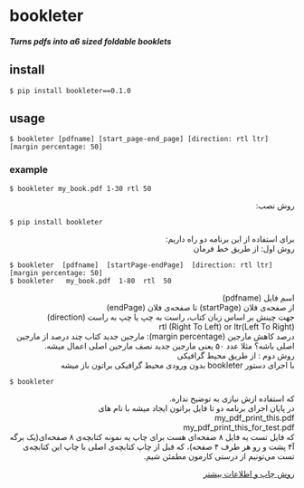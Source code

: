 # bookleter
##### Turns pdfs into a6 sized foldable booklets

## install
```console
$ pip install bookleter==0.1.0
```

## usage
```console
$ bookleter [pdfname] [start_page-end_page] [direction: rtl ltr] [margin percentage: 50]
```
### example
```console
$ bookleter my_book.pdf 1-30 rtl 50
```

<div dir="rtl"> 
  روش نصب:
</div>

```console
$ pip install bookleter
```

<div dir="rtl">
برای استفاده از این برنامه دو راه داریم:</br>
روش اول: از طریق خط فرمان
</div>

```console
$ bookleter  [pdfname]  [startPage-endPage]  [direction: rtl ltr]  [margin percentage: 50]
$ bookleter   my_book.pdf  1-80  rtl  50
```
<div dir="rtl"> 
اسم فایل (pdfname)</br>
از صفحه‌ی فلان (startPage) تا صفحه‌ی فلان (endPage)</br>
جهت چینش بر اساس زبان کتاب، راست به چپ یا چپ به راست (direction)</br>
rtl (Right To Left) or ltr(Left To Right)</br>
درصد کاهش مارجین (margin percentage): مارجین جدید کتاب چند درصد از مارجین اصلی باشه؟ مثلا عدد ۵۰ یعنی مارجین جدید نصف مارجین اصلی اعمال میشه.</br> 
روش دوم : از طریق محیط گرافیکی</br>
با اجرای دستور bookleter بدون ورودی محیط گرافیکی براتون باز میشه
</div>

```console
$ bookleter
```

<div dir="rtl">
که استفاده ازش نیازی به توضیح نداره.</br>
در پایان اجرای برنامه دو تا فایل براتون ایجاد میشه با نام های</br>
my_pdf_print_this.pdf</br>
 my_pdf_print_this_for_test.pdf</br>
که فایل تست یه فایل ۸ صفحه‌ای هست برای چاپ یه نمونه‌ کتابچه‌ی ۸ صفحه‌ای(یک برگه آ۴ پشت و رو هر طرف ۴ صفحه)، که قبل از چاپ کتابچه‌ی اصلی با چاپ این کتابچه‌ی تست می‌تونیم از درستی کارمون مطمئن شیم.</br>

[روش چاپ و اطلاعات بیشتر](https://www.google.com)</br>

</div>

